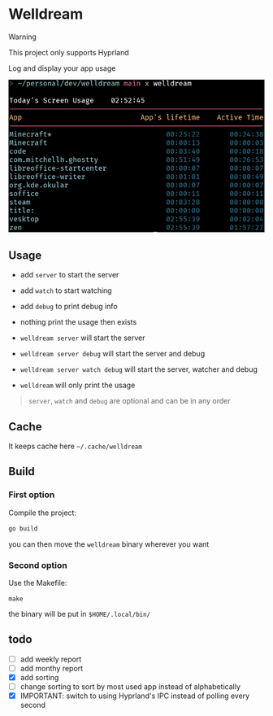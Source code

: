 # Welldream

> [!WARNING]
> This project only supports Hyprland

Log and display your app usage

![Example usage](imgs/example_usage.png)

## Usage
- add `server` to start the server
- add `watch` to start watching
- add `debug` to print debug info
- nothing print the usage then exists

- `welldream server` will start the server
- `welldream server debug` will start the server and debug
- `welldream server watch debug` will start the server, watcher and debug
- `welldream` will only print the usage
> `server`, `watch` and `debug` are optional and can be in any order

## Cache
It keeps cache here `~/.cache/welldream`

## Build
### First option
Compile the project:
```bash
go build
```
you can then move the `welldream` binary wherever you want

### Second option
Use the Makefile:
```
make
```
the binary will be put in `$HOME/.local/bin/`



## todo
 - [ ] add weekly report
 - [ ] add monthy report
 - [x] add sorting
 - [ ] change sorting to sort by most used app instead of alphabetically
 - [x] IMPORTANT: switch to using Hyprland's IPC instead of polling every second
